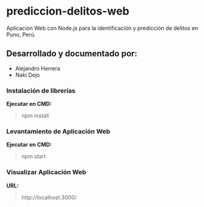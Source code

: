 # prediccion-delitos-web
Aplicación Web con Node.js para la identificación y predicción de delitos en Puno, Perú.

## Desarrollado y documentado por:
* Alejandro Herrera
* Naki Dejo

### Instalación de librerías
**Ejecutar en CMD:**
> npm install

### Levantamiento de Aplicación Web
**Ejecutar en CMD:**
> npm start

### Visualizar Aplicación Web
**URL:**
> http://localhost:3000/